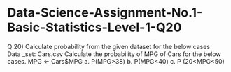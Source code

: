 # Data-Science-Assignment-No.1-Basic-Statistics-Level-1-Q20
Q 20) Calculate probability from the given dataset for the below cases  
Data _set: Cars.csv 
Calculate the probability of MPG of Cars for the below cases. 
MPG &lt;- Cars$MPG 
a. P(MPG>38) 
b. P(MPG&lt;40) 
c. P (20&lt;MPG&lt;50)
